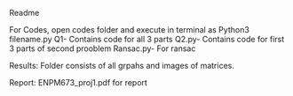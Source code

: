 Readme

For Codes, open codes folder and execute in terminal as Python3 filename.py
Q1- Contains code for all 3 parts 
Q2.py- Contains code for first 3 parts of second prooblem
Ransac.py- For ransac

Results:
Folder consists of all grpahs and images of matrices.

Report:
ENPM673_proj1.pdf for report